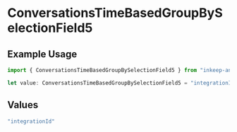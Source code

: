 # ConversationsTimeBasedGroupBySelectionField5

## Example Usage

```typescript
import { ConversationsTimeBasedGroupBySelectionField5 } from "inkeep-analytics-typescript/models/components";

let value: ConversationsTimeBasedGroupBySelectionField5 = "integrationId";
```

## Values

```typescript
"integrationId"
```